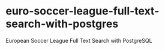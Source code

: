 # euro-soccer-league-full-text-search-with-postgres
European Soccer League Full Text Search with PostgreSQL
